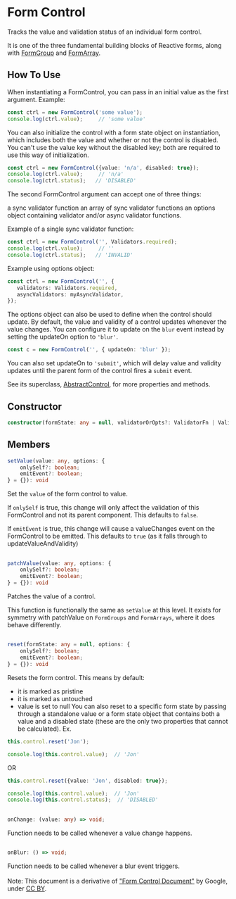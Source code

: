 # Form Control

Tracks the value and validation status of an individual form control.

It is one of the three fundamental building blocks of Reactive forms, along with [FormGroup](FormGroup.md) and [FormArray](FormArray.md).

## How To Use
When instantiating a FormControl, you can pass in an initial value as the first argument. Example:
```ts
const ctrl = new FormControl('some value');
console.log(ctrl.value);     // 'some value'
```
You can also initialize the control with a form state object on instantiation, which includes both the value and whether or not 
the control is disabled. You can't use the value key without the disabled key; both are required to use this way of 
initialization.
```ts
const ctrl = new FormControl({value: 'n/a', disabled: true});
console.log(ctrl.value);     // 'n/a'
console.log(ctrl.status);   // 'DISABLED'
```
The second FormControl argument can accept one of three things:

a sync validator function
an array of sync validator functions
an options object containing validator and/or async validator functions.

Example of a single sync validator function:
```ts
const ctrl = new FormControl('', Validators.required);
console.log(ctrl.value);     // ''
console.log(ctrl.status);   // 'INVALID'
```
Example using options object:
```ts
const ctrl = new FormControl('', {
   validators: Validators.required,
   asyncValidators: myAsyncValidator,
});
```
The options object can also be used to define when the control should update. 
By default, the value and validity of a control updates whenever the value changes. 
You can configure it to update on the `blur` event instead by setting the updateOn option to `'blur'`.
```ts
const c = new FormControl('', { updateOn: 'blur' });
```
You can also set updateOn to `'submit'`, which will delay value and validity updates until the parent form of the control 
fires a `submit` event.

See its superclass, [AbstractControl](AbstractControl.md), for more properties and methods.

## Constructor
```ts
constructor(formState: any = null, validatorOrOpts?: ValidatorFn | ValidatorFn[] | AbstractControlOptions | null, asyncValidator?: AsyncValidatorFn | AsyncValidatorFn[] | null)
```
## Members
```ts
setValue(value: any, options: {
    onlySelf?: boolean;
    emitEvent?: boolean;
} = {}): void
```
Set the `value` of the form control to value.

If `onlySelf` is true, this change will only affect the validation of this FormControl and not its parent component. 
This defaults to `false`.

If `emitEvent` is true, this change will cause a valueChanges event on the FormControl to be emitted. 
This defaults to `true` (as it falls through to updateValueAndValidity)
##
```ts
patchValue(value: any, options: {
    onlySelf?: boolean;
    emitEvent?: boolean;
} = {}): void
```
Patches the value of a control.

This function is functionally the same as `setValue` at this level. 
It exists for symmetry with patchValue on `FormGroups` and `FormArrays`, where it does behave differently.
##
```ts
reset(formState: any = null, options: {
    onlySelf?: boolean;
    emitEvent?: boolean;
} = {}): void
```
Resets the form control. This means by default:

* it is marked as pristine
* it is marked as untouched
* value is set to null
You can also reset to a specific form state by passing through a standalone value or a form state object that contains both 
a value and a disabled state (these are the only two properties that cannot be calculated).
Ex.
```ts
this.control.reset('Jon');

console.log(this.control.value);  // 'Jon'
```
OR
```ts
this.control.reset({value: 'Jon', disabled: true});

console.log(this.control.value);  // 'Jon'
console.log(this.control.status);  // 'DISABLED'
```
##
```ts
onChange: (value: any) => void;
```
Function needs to be called whenever a value change happens.
##
```ts
onBlur: () => void;
```
Function needs to be called whenever a blur event triggers.
<br/></br>
Note: This document is a derivative of ["Form Control Document"](https://angular.io/api/forms/FormControl) by Google,
under [CC BY](https://creativecommons.org/licenses/by/4.0/).






